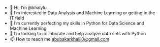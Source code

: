 - 👋 Hi, I’m @khalylu
- 👀 I’m interested in Data Analysis and Machine Learning or getting in the IT field
- 🌱 I’m currently perfecting my skills in Python for Data Science and Machine Learning
- 💞️ I’m looking to collaborate and help analyze data sets with Python
- 📫 How to reach me abubakarkhalil0@gmail.com

<!---
khalylu/khalylu is a ✨ special ✨ repository because its `README.md` (this file) appears on your GitHub profile.
You can click the Preview link to take a look at your changes.
--->
